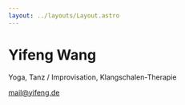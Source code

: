 ```yaml
---
layout: ../layouts/Layout.astro
---
```


# Yifeng Wang

Yoga, Tanz / Improvisation, Klangschalen-Therapie  

<i class="fa-solid fa-envelope"></i>
<a href="mailto:mail@yifeng.de">mail@yifeng.de</a>